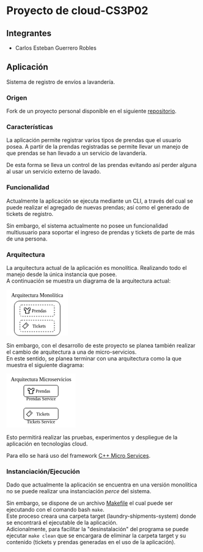 # Proyecto de cloud-CS3P02
## Integrantes
- Carlos Esteban Guerrero Robles

## Aplicación

Sistema de registro de envíos a lavandería.

### Origen

Fork de un proyecto personal disponible en el siguiente [repositorio](https://github.com/matapanchos/laundry-shipments-system).

### Características

La aplicación permite registrar varios tipos de prendas que el usuario posea.
A partir de la prendas registradas se permite llevar un manejo de que prendas se han llevado a un servicio de lavandería.

De esta forma se lleva un control de las prendas evitando así perder alguna al usar un servicio externo de lavado.

### Funcionalidad

Actualmente la aplicación se ejecuta mediante un CLI, a través del cual se puede realizar el agregado de nuevas prendas; así como el generado de tickets de registro.

Sin embargo, el sistema actualmente no posee un funcionalidad multiusuario para soportar el ingreso de prendas y tickets de parte de más de una persona.

### Arquitectura

La arquitectura actual de la aplicación es monolítica. Realizando todo el manejo desde la única instancia que posee.   
A continuación se muestra un diagrama de la arquitectura actual:

![monolith_architecture](documentation/app_architecture/monolith/monolith_diagram.drawio.png)

Sin embargo, con el desarrollo de este proyecto se planea también realizar el cambio de arquitectura a una de micro-servicios.  
En este sentido, se planea terminar con una arquitectura como la que muestra el siguiente diagrama:

![microServices_architecture](documentation/app_architecture/microServices/microServices_diagram.drawio.png)

Esto permitirá realizar las pruebas, experimentos y despliegue de la aplicación en tecnologías cloud.

Para ello se hará uso del framework [C++ Micro Services](https://cppmicroservices.org/).

### Instanciación/Ejecución

Dado que actualmente la aplicación se encuentra en una versión monolítica no se puede realizar una instanciación *perce* del sistema.

Sin embargo, se dispone de un archivo [Makefile](Makefile) el cual puede ser ejecutando con el comando bash `make`\.  
Este proceso creara una carpeta target (laundry-shipments-system) donde se encontrará el ejecutable de la aplicación.  
Adicionalmente, para facilitar la "desinstalación" del programa se puede ejecutar `make clean` que se encargara de eliminar la carpeta target y su contenido (tickets y prendas generadas en el uso de la aplicación).
